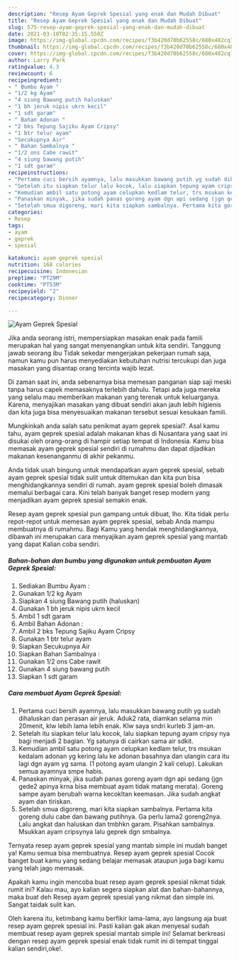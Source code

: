 ```yaml
---
description: "Resep Ayam Geprek Spesial yang enak dan Mudah Dibuat"
title: "Resep Ayam Geprek Spesial yang enak dan Mudah Dibuat"
slug: 575-resep-ayam-geprek-spesial-yang-enak-dan-mudah-dibuat
date: 2021-03-10T02:35:15.550Z
image: https://img-global.cpcdn.com/recipes/f3b420d70b62558c/680x482cq70/ayam-geprek-spesial-foto-resep-utama.jpg
thumbnail: https://img-global.cpcdn.com/recipes/f3b420d70b62558c/680x482cq70/ayam-geprek-spesial-foto-resep-utama.jpg
cover: https://img-global.cpcdn.com/recipes/f3b420d70b62558c/680x482cq70/ayam-geprek-spesial-foto-resep-utama.jpg
author: Larry Park
ratingvalue: 4.3
reviewcount: 6
recipeingredient:
- " Bumbu Ayam "
- "1/2 kg Ayam"
- "4 siung Bawang putih haluskan"
- "1 bh jeruk nipis ukrn kecil"
- "1 sdt garam"
- " Bahan Adonan "
- "2 bks Tepung Sajiku Ayam Cripsy"
- "1 btr telur ayam"
- "Secukupnya Air"
- " Bahan Sambalnya "
- "1/2 ons Cabe rawit"
- "4 siung bawang putih"
- "1 sdt garam"
recipeinstructions:
- "Pertama cuci bersih ayamnya, lalu masukkan bawang putih yg sudah dihaluskan dan perasan air jeruk. Aduk2 rata, diamkan selama min 20menit, klw lebih lama lebih enak. Klw saya sndri kurleb 3 jam-an."
- "Setelah itu siapkan telur lalu kocok, lalu siapkan tepung ayam cripsy nya bagi menjadi 2 bagian. Yg satunya di cairkan sama air sdkit."
- "Kemudian ambil satu potong ayam celupkan kedlam telur, trs msukan kedalam adonan yg kering lalu ke adonan basahnya dan ulangin cara itu lagi dgn ayam yg sama. (1 potong ayam ulangin 2 kali celup). Lakukan semua ayamnya smpe habis."
- "Panaskan minyak, jika sudah panas goreng ayam dgn api sedang (jgn gede2 apinya krna bisa membuat ayam tidak matang merata). Goreng sampe ayam berubah warna kecokltan keemasan. Jika sudah angkat ayam dan tiriskan."
- "Setelah smua digoreng, mari kita siapkan sambalnya. Pertama kita goreng dulu cabe dan bawang putihnya. Ga perlu lama2 goreng2nya. Lalu angkat dan haluskan dan tmbhkn garam. Pisahkan sambalnya. Msukkan ayam cripsynya lalu geprek dgn smbalnya."
categories:
- Resep
tags:
- ayam
- geprek
- spesial

katakunci: ayam geprek spesial 
nutrition: 168 calories
recipecuisine: Indonesian
preptime: "PT29M"
cooktime: "PT53M"
recipeyield: "2"
recipecategory: Dinner

---
```



![Ayam Geprek Spesial](https://img-global.cpcdn.com/recipes/f3b420d70b62558c/680x482cq70/ayam-geprek-spesial-foto-resep-utama.jpg)

Jika anda seorang istri, mempersiapkan masakan enak pada famili merupakan hal yang sangat menyenangkan untuk kita sendiri. Tanggung jawab seorang ibu Tidak sekedar mengerjakan pekerjaan rumah saja, namun kamu pun harus menyediakan kebutuhan nutrisi tercukupi dan juga masakan yang disantap orang tercinta wajib lezat.

Di zaman  saat ini, anda sebenarnya bisa memesan panganan siap saji meski tanpa harus capek memasaknya terlebih dahulu. Tetapi ada juga mereka yang selalu mau memberikan makanan yang terenak untuk keluarganya. Karena, menyajikan masakan yang dibuat sendiri akan jauh lebih higienis dan kita juga bisa menyesuaikan makanan tersebut sesuai kesukaan famili. 



Mungkinkah anda salah satu penikmat ayam geprek spesial?. Asal kamu tahu, ayam geprek spesial adalah makanan khas di Nusantara yang saat ini disukai oleh orang-orang di hampir setiap tempat di Indonesia. Kamu bisa memasak ayam geprek spesial sendiri di rumahmu dan dapat dijadikan makanan kesenanganmu di akhir pekanmu.

Anda tidak usah bingung untuk mendapatkan ayam geprek spesial, sebab ayam geprek spesial tidak sulit untuk ditemukan dan kita pun bisa menghidangkannya sendiri di rumah. ayam geprek spesial boleh dimasak memalui berbagai cara. Kini telah banyak banget resep modern yang menjadikan ayam geprek spesial semakin enak.

Resep ayam geprek spesial pun gampang untuk dibuat, lho. Kita tidak perlu repot-repot untuk memesan ayam geprek spesial, sebab Anda mampu membuatnya di rumahmu. Bagi Kamu yang hendak menghidangkannya, dibawah ini merupakan cara menyajikan ayam geprek spesial yang mantab yang dapat Kalian coba sendiri.

<!--inarticleads1-->

##### Bahan-bahan dan bumbu yang digunakan untuk pembuatan Ayam Geprek Spesial:

1. Sediakan  Bumbu Ayam :
1. Gunakan 1/2 kg Ayam
1. Siapkan 4 siung Bawang putih (haluskan)
1. Gunakan 1 bh jeruk nipis ukrn kecil
1. Ambil 1 sdt garam
1. Ambil  Bahan Adonan :
1. Ambil 2 bks Tepung Sajiku Ayam Cripsy
1. Gunakan 1 btr telur ayam
1. Siapkan Secukupnya Air
1. Siapkan  Bahan Sambalnya :
1. Gunakan 1/2 ons Cabe rawit
1. Gunakan 4 siung bawang putih
1. Siapkan 1 sdt garam




<!--inarticleads2-->

##### Cara membuat Ayam Geprek Spesial:

1. Pertama cuci bersih ayamnya, lalu masukkan bawang putih yg sudah dihaluskan dan perasan air jeruk. Aduk2 rata, diamkan selama min 20menit, klw lebih lama lebih enak. Klw saya sndri kurleb 3 jam-an.
1. Setelah itu siapkan telur lalu kocok, lalu siapkan tepung ayam cripsy nya bagi menjadi 2 bagian. Yg satunya di cairkan sama air sdkit.
1. Kemudian ambil satu potong ayam celupkan kedlam telur, trs msukan kedalam adonan yg kering lalu ke adonan basahnya dan ulangin cara itu lagi dgn ayam yg sama. (1 potong ayam ulangin 2 kali celup). Lakukan semua ayamnya smpe habis.
1. Panaskan minyak, jika sudah panas goreng ayam dgn api sedang (jgn gede2 apinya krna bisa membuat ayam tidak matang merata). Goreng sampe ayam berubah warna kecokltan keemasan. Jika sudah angkat ayam dan tiriskan.
1. Setelah smua digoreng, mari kita siapkan sambalnya. Pertama kita goreng dulu cabe dan bawang putihnya. Ga perlu lama2 goreng2nya. Lalu angkat dan haluskan dan tmbhkn garam. Pisahkan sambalnya. Msukkan ayam cripsynya lalu geprek dgn smbalnya.




Ternyata resep ayam geprek spesial yang mantab simple ini mudah banget ya! Kamu semua bisa membuatnya. Resep ayam geprek spesial Cocok banget buat kamu yang sedang belajar memasak ataupun juga bagi kamu yang telah jago memasak.

Apakah kamu ingin mencoba buat resep ayam geprek spesial nikmat tidak rumit ini? Kalau mau, ayo kalian segera siapkan alat dan bahan-bahannya, maka buat deh Resep ayam geprek spesial yang nikmat dan simple ini. Sangat taidak sulit kan. 

Oleh karena itu, ketimbang kamu berfikir lama-lama, ayo langsung aja buat resep ayam geprek spesial ini. Pasti kalian gak akan menyesal sudah membuat resep ayam geprek spesial mantab simple ini! Selamat berkreasi dengan resep ayam geprek spesial enak tidak rumit ini di tempat tinggal kalian sendiri,oke!.

